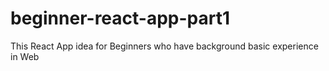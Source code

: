 # beginner-react-app-part1
This React App idea for Beginners who have background basic experience in Web
